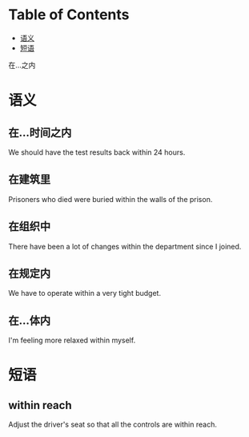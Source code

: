 
# Table of Contents

-   [语义](#org164c57b)
-   [短语](#orgc5f01bc)

在&#x2026;之内


<a id="org164c57b"></a>

# 语义


## 在&#x2026;时间之内

We should have the test results back within 24 hours.


## 在建筑里

Prisoners who died were buried within the walls of the prison.


## 在组织中

There have been a lot of changes within the department since I joined.


## 在规定内

We have to operate within a very tight budget.


## 在&#x2026;体内

I'm feeling more relaxed within myself.


<a id="orgc5f01bc"></a>

# 短语


## within reach

Adjust the driver's seat so that all the controls are within reach.

